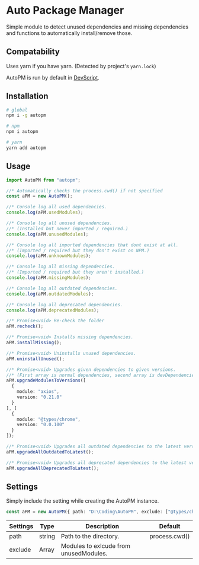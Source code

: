 # Auto Package Manager

Simple module to detect unused dependencies and missing dependencies and functions to automatically install/remove those.

## Compatability

Uses yarn if you have yarn. (Detected by project's `yarn.lock`)

AutoPM is run by default in [DevScript](https://www.npmjs.com/package/ts-devscript).

## Installation

```bash
# global
npm i -g autopm

# npm
npm i autopm

# yarn
yarn add autopm
```

## Usage

```TypeScript
import AutoPM from "autopm";

//* Automatically checks the process.cwd() if not specified
const aPM = new AutoPM();

//* Console log all used dependencies.
console.log(aPM.usedModules);

//* Console log all unused dependencies.
//* (Installed but never imported / required.)
console.log(aPM.unusedModules);

//* Console log all imported dependencies that dont exist at all.
//* (Imported / required but they don't exist on NPM.)
console.log(aPM.unknownModules);

//* Console log all missing dependencies.
//* (Imported / required but they aren't installed.)
console.log(aPM.missingModules);

//* Console log all outdated dependencies.
console.log(aPM.outdatedModules);

//* Console log all deprecated dependencies.
console.log(aPM.deprecatedModules);

//* Promise<void> Re-check the folder
aPM.recheck();

//* Promise<void> Installs missing dependencies.
aPM.installMissing();

//* Promise<void> Uninstalls unused dependencies.
aPM.uninstallUnused();

//* Promise<void> Upgrades given dependencies to given versions.
//* (First array is normal dependencies, second array is devDependencies.)
aPM.upgradeModulesToVersions([
  {
    module: "axios",
    version: "0.21.0"
  }
], [
  {
    module: "@types/chrome",
    version: "0.0.100"
  }
]);

//* Promise<void> Upgrades all outdated dependencies to the latest version.
aPM.upgradeAllOutdatedToLatest();

//* Promise<void> Upgrades all deprecated dependencies to the latest version.
aPM.upgradeAllDeprecatedToLatest();
```

## Settings

Simply include the setting while creating the AutoPM instance.

```Typescript
const aPM = new AutoPM({ path: "D:\Coding\AutoPM", exclude: ["@types/chrome"] });
```

| Settings | Type          | Description                            | Default       |
| -------- | ------------- | -------------------------------------- | ------------- |
| path     | string        | Path to the directory.                 | process.cwd() |
| exclude  | Array<string> | Modules to exlcude from unusedModules. |               |
